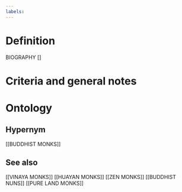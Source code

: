 ```yaml
---
labels: 
---
```


# Definition
BIOGRAPHY []
# Criteria and general notes
# Ontology

## Hypernym
[[BUDDHIST MONKS]]
## See also
[[VINAYA MONKS]]
[[HUAYAN MONKS]]
[[ZEN MONKS]]
[[BUDDHIST NUNS]]
[[PURE LAND MONKS]]
